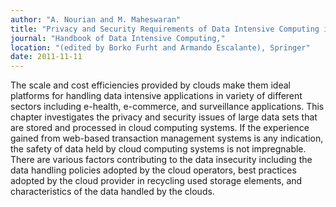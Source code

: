 ```yaml
---
author: "A. Nourian and M. Maheswaran"
title: "Privacy and Security Requirements of Data Intensive Computing in Clouds"
journal: "Handbook of Data Intensive Computing,"
location: "(edited by Borko Furht and Armando Escalante), Springer"
date: 2011-11-11
---
```

The scale and cost efficiencies provided by clouds make them ideal platforms for handling data intensive applications in variety of different sectors including e-health, e-commerce, and surveillance applications. This chapter investigates the privacy and security issues of large data sets that are stored and processed in cloud computing systems. If the experience gained from web-based transaction management systems is any indication, the safety of data held by cloud computing systems is not impregnable. There are various factors contributing to the data insecurity including the data handling policies adopted by the cloud operators, best practices adopted by the cloud provider in recycling used storage elements, and characteristics of the data handled by the clouds.